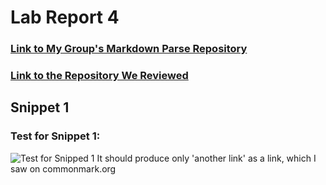 # Lab Report 4

### [Link to My Group's Markdown Parse Repository](https://github.com/jackiepiepkorn/markdown-parser)
### [Link to the Repository We Reviewed](https://github.com/ryankosta/good-markdown-parser)

## Snippet 1

### Test for Snippet 1:
![Test for Snipped 1](https://i.imgur.com/UFiG7Sk.png?1)
It should produce only 'another link' as a link, which I saw on commonmark.org
